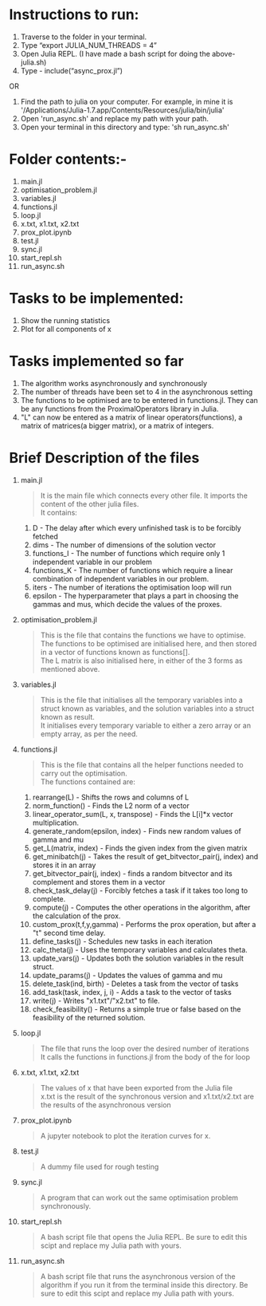 # Instructions to run:
1. Traverse to the folder in your terminal.
2. Type “export JULIA_NUM_THREADS = 4”
3. Open Julia REPL. (I have made a bash script for doing the above- julia.sh)
4. Type - include(“async_prox.jl”)

OR

1. Find the path to julia on your computer. For example, in mine it is '/Applications/Julia-1.7.app/Contents/Resources/julia/bin/julia'
2. Open 'run_async.sh' and replace my path with your path.
1. Open your terminal in this directory and type: 'sh run_async.sh'


# Folder contents:-
1.  main.jl
2.  optimisation_problem.jl
3.  variables.jl
4.  functions.jl
5.  loop.jl
6.  x.txt, x1.txt, x2.txt
7.  prox_plot.ipynb
8.  test.jl
9.  sync.jl
10. start_repl.sh
11. run_async.sh

# Tasks to be implemented:
1.  Show the running statistics
2.  Plot for all components of x


# Tasks implemented so far
1. The algorithm works asynchronously and synchronously
2. The number of threads have been set to 4 in the asynchronous setting
3. The functions to be optimised are to be entered in functions.jl. They can be any functions from the ProximalOperators library in Julia. 
4. "L" can now be entered as a matrix of linear operators(functions), a matrix of matrices(a bigger matrix), or a matrix of integers.


# Brief Description of the files
1. main.jl
    >It is the main file which connects every other file. It imports the content of the other julia files.\
    >It contains:

    1. D - The delay after which every unfinished task is to be forcibly fetched
    2. dims - The number of dimensions of the solution vector
    3. functions_I - The number of functions which require only 1 independent variable in our problem
    4. functions_K - The number of functions which require a linear combination of independent variables in our problem.
    5. iters - The number of iterations the optimisation loop will run
    6. epsilon - The hyperparameter that plays a part in choosing the gammas and mus, which decide the values of the proxes.

    

2. optimisation_problem.jl
    >This is the file that contains the functions we have to optimise.\
    >The functions to be optimised are initialised here, and then stored in a vector of functions known as functions[].\
    >The L matrix is also initialised here, in either of the 3 forms as mentioned above.

3.  variables.jl
    >This is the file that initialises all the temporary variables into a struct known as variables, and the solution variables into a struct known as result. \
    >It initialises every temporary variable to either a zero array or an empty array, as per the need.

4.  functions.jl
    >This is the file that contains all the helper functions needed to carry out the optimisation.\
    >The functions contained are:
    1. rearrange(L) - Shifts the rows and columns of L
    2. norm_function() - Finds the L2 norm of a vector
    3. linear_operator_sum(L, x, transpose) - Finds the L[i]*x vector multiplication.
    4. generate_random(epsilon, index) - Finds new random values of gamma and mu
    5. get_L(matrix, index) - Finds the given index from the given matrix
    6. get_minibatch(j) - Takes the result of get_bitvector_pair(j, index) and stores it in an array
    7. get_bitvector_pair(j, index) - finds a random bitvector and its complement and stores them in a vector
    8. check_task_delay(j) - Forcibly fetches a task if it takes too long to complete.
    9. compute(j) - Computes the other operations in the algorithm, after the calculation of the prox. 
    10. custom_prox(t,f,y,gamma) - Performs the prox operation, but after a "t" second time delay.
    11. define_tasks(j) - Schedules new tasks in each iteration
    12. calc_theta(j) - Uses the temporary variables and calculates theta.
    13. update_vars(j) - Updates both the solution variables in the result struct.
    14. update_params(j) - Updates the values of gamma and mu
    15. delete_task(ind, birth) - Deletes a task from the vector of tasks
    16. add_task(task, index, j, i) - Adds a task to the vector of tasks
    17. write(j) - Writes "x1.txt"/"x2.txt" to file.
    18. check_feasibility() - Returns a simple true or false based on the feasibility of the returned solution. 

5.  loop.jl
    >The file that runs the loop over the desired number of iterations\
    >It calls the functions in functions.jl from the body of the for loop

6.  x.txt, x1.txt, x2.txt
    >The values of x that have been exported from the Julia file\
    >x.txt is the result of the synchronous version and x1.txt/x2.txt are the results of the asynchronous version

7.  prox_plot.ipynb
    >A jupyter notebook to plot the iteration curves for x.

8.  test.jl
    >A dummy file used for rough testing

9.  sync.jl
    >A program that can work out the same optimisation problem synchronously.

10. start_repl.sh
    >A bash script file that opens the Julia REPL.
    >Be sure to edit this scipt and replace my Julia path with yours.

11. run_async.sh
    >A bash script file that runs the asynchronous version of the algorithm if you run it from the terminal inside this directory.
    >Be sure to edit this scipt and replace my Julia path with yours.
